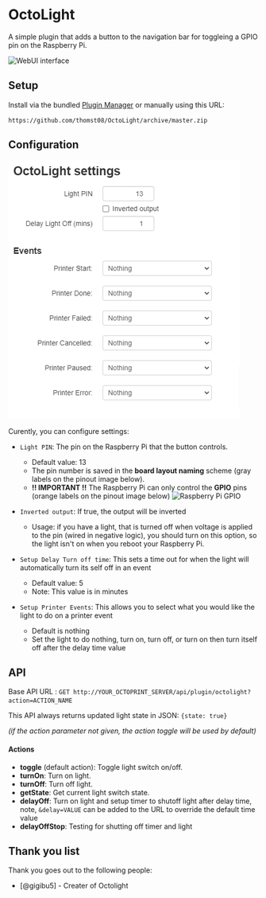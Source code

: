 # OctoLight
A simple plugin that adds a button to the navigation bar for toggleing a GPIO pin on the Raspberry Pi.

![WebUI interface](img/screenshoot.png)

## Setup
Install via the bundled [Plugin Manager](https://docs.octoprint.org/en/master/bundledplugins/pluginmanager.html)
or manually using this URL:

	https://github.com/thomst08/OctoLight/archive/master.zip

## Configuration
![Settings panel](img/settings.png)

Curently, you can configure settings:
- `Light PIN`: The pin on the Raspberry Pi that the button controls.
	- Default value: 13
	- The pin number is saved in the **board layout naming** scheme (gray labels on the pinout image below).
	- **!! IMPORTANT !!** The Raspberry Pi can only control the **GPIO** pins (orange labels on the pinout image below)
	![Raspberry Pi GPIO](img/rpi_gpio.png)

- `Inverted output`: If true, the output will be inverted
	- Usage: if you have a light, that is turned off when voltage is applied to the pin (wired in negative logic), you should turn on this option, so the light isn't on when you reboot your Raspberry Pi.

- `Setup Delay Turn off time`: This sets a time out for when the light will automatically turn its self off in an event
	- Default value: 5
	- Note: This value is in minutes

- `Setup Printer Events`: This allows you to select what you would like the light to do on a printer event
	- Default is nothing
	- Set the light to do nothing, turn on, turn off, or turn on then turn itself off after the delay time value


## API
Base API URL : `GET http://YOUR_OCTOPRINT_SERVER/api/plugin/octolight?action=ACTION_NAME`

This API always returns updated light state in JSON: `{state: true}`

_(if the action parameter not given, the action toggle will be used by default)_
#### Actions
- **toggle** (default action): Toggle light switch on/off.
- **turnOn**: Turn on light.
- **turnOff**: Turn off light.
- **getState**: Get current light switch state.
- **delayOff**: Turn on light and setup timer to shutoff light after delay time, note, `&delay=VALUE` can be added to the URL to override the default time value
- **delayOffStop**: Testing for shutting off timer and light



## Thank you list
Thank you goes out to the following people:
- [@gigibu5] - Creater of Octolight
